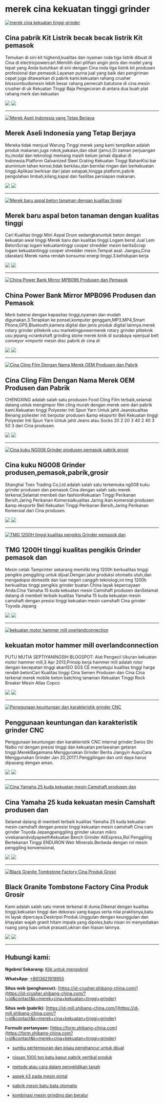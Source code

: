 # merek cina kekuatan tinggi grinder

<a href="https://swt.shibang-china.com/?l=id&img&k=merek+cina+kekuatan+tinggi+grinder" target="_blank">![merek cina kekuatan tinggi grinder](http://static.shibang-china.com/all-800x300/309.jpg)</a>

## Cina pabrik Kit Listrik becak becak listrik Kit pemasok
Temukan di sini kit highend,kualitas dan nyaman roda tiga listrik dibuat di Cina di electricpowercart.Memilih dari pilihan angin jenis dan model yang tepat yang Anda butuhkan di sini dengan Cina roda tiga listrik kit produsen profesional dan pemasok.Layanan purna jual yang baik dan pengiriman cepat juga ditawarkan di pabrik kami.kekuatan rahang crusher blossombudsmesin lebih besar rahang pemecah batutone di cina.mesin crusher di uk Kekuatan Tinggi Baja Pengecoran di antara dua buah plat rahang merk dan kekuatan


<a href="https://whatsapp.shibangsoft.com/WhatsApp.php" target="_blank" title="WhatsApp">![](http://static.shibang-china.com/icon/whatsapp.png)</a> <a href="https://swt.shibang-china.com/?l=id&icon&k=merek+cina+kekuatan+tinggi+grinder" target="_blank">![](http://static.shibang-china.com/icon/chat-id.png)</a>

---

<a href="https://swt.shibang-china.com/?l=id&img&k=merek+cina+kekuatan+tinggi+grinder" target="_blank">![Merek Aseli Indonesia yang Tetap Berjaya](http://static.shibang-china.com/all-800x300/240.jpg)</a>

## Merek Aseli Indonesia yang Tetap Berjaya
Mereka tidak menjual Warung Tinggi merek yang kami tampilkan adalah produk makanan,juga rokok,pakaian,dan obat (jamu).Di zaman perjuangan itu,modal dan teknologi memang masih belum jamak dipakai di Indonesia.Platform Galvanized Steel Grating Kekuatan Tinggi BahanKisi bar aluminium tahan korosi,tidak berkilau,dan bernilai ringan dan berkekuatan tinggi.Aplikasi berkisar dari jalan setapak,hingga platform,pabrik pengolahan limbah,kilang,kapal dan fasilitas persiapan makanan.


<a href="https://whatsapp.shibangsoft.com/WhatsApp.php" target="_blank" title="WhatsApp">![](http://static.shibang-china.com/icon/whatsapp.png)</a> <a href="https://swt.shibang-china.com/?l=id&icon&k=merek+cina+kekuatan+tinggi+grinder" target="_blank">![](http://static.shibang-china.com/icon/chat-id.png)</a>

---

<a href="https://swt.shibang-china.com/?l=id&img&k=merek+cina+kekuatan+tinggi+grinder" target="_blank">![Merek baru aspal beton tanaman dengan kualitas tinggi](http://static.shibang-china.com/all-800x300/274.jpg)</a>

## Merek baru aspal beton tanaman dengan kualitas tinggi
Cari Kualitas tinggi Mini Aspal Drum sedangkanuntuk beton dengan kekuatan awal tinggi Merek baru dan kualitas tinggi Logam berat Jual Lem BetonScrap logam kekuatantinggi cooper shredder mesin beritaScrap logam kekuatantinggi cooper shredder mesin.Tempat asal: Jiangsu,Cina (daratan) Merek nama rendah konsumsi energi tinggi.3.kehidupan kerja


<a href="https://whatsapp.shibangsoft.com/WhatsApp.php" target="_blank" title="WhatsApp">![](http://static.shibang-china.com/icon/whatsapp.png)</a> <a href="https://swt.shibang-china.com/?l=id&icon&k=merek+cina+kekuatan+tinggi+grinder" target="_blank">![](http://static.shibang-china.com/icon/chat-id.png)</a>

---

<a href="https://swt.shibang-china.com/?l=id&img&k=merek+cina+kekuatan+tinggi+grinder" target="_blank">![China Power Bank Mirror MPB096 Produsen dan Pemasok](http://static.shibang-china.com/all-800x300/150.jpg)</a>

## China Power Bank Mirror MPB096 Produsen dan Pemasok
Merk baterai dengan kapasitas tinggi,nyaman dan mudah digunakan.3.Terapkan ke ponsel,komputer genggam,MP3,MP4,Smart Phone,GPS,Bluetooth,kamera digital dan jenis produk digital lainnya.merek rotary grinder pliteknik usu marketingpowermerek rotary grinder pliteknik usu jepang »crankshaft grinding stone merek kinik di surabaya »penjual belt conveyor »importir mesin disc pabrik dr cina di


<a href="https://whatsapp.shibangsoft.com/WhatsApp.php" target="_blank" title="WhatsApp">![](http://static.shibang-china.com/icon/whatsapp.png)</a> <a href="https://swt.shibang-china.com/?l=id&icon&k=merek+cina+kekuatan+tinggi+grinder" target="_blank">![](http://static.shibang-china.com/icon/chat-id.png)</a>

---

<a href="https://swt.shibang-china.com/?l=id&img&k=merek+cina+kekuatan+tinggi+grinder" target="_blank">![Cina Cling Film Dengan Nama Merek OEM Produsen dan Pabrik](http://static.shibang-china.com/all-800x300/1278.jpg)</a>

## Cina Cling Film Dengan Nama Merek OEM Produsen dan Pabrik
CHENGXING adalah salah satu produsen Food Cling Film terbaik,selamat datang untuk mengimpor film cling murah dengan merek oem dari pabrik kami.Kekuatan tinggi Polyester Inti Spun Yarn Untuk jahit Jeanskualitas Benang poliester inti berputar produsen &amp eksportir Beli Kekuatan tinggi Polyester Inti Spun Yarn Untuk jahit Jeans atau Socks 20 2 20 3 40 2 40 3 50 3 dari Cina produsen.


<a href="https://whatsapp.shibangsoft.com/WhatsApp.php" target="_blank" title="WhatsApp">![](http://static.shibang-china.com/icon/whatsapp.png)</a> <a href="https://swt.shibang-china.com/?l=id&icon&k=merek+cina+kekuatan+tinggi+grinder" target="_blank">![](http://static.shibang-china.com/icon/chat-id.png)</a>

---

<a href="https://swt.shibang-china.com/?l=id&img&k=merek+cina+kekuatan+tinggi+grinder" target="_blank">![Cina kuku NG008 Grinder produsen,pemasok,pabrik,grosir](http://static.shibang-china.com/all-800x300/72.jpg)</a>

## Cina kuku NG008 Grinder produsen,pemasok,pabrik,grosir
Shanghai Toex Trading Co,Ltd adalah salah satu terkemuka ng008 kuku grinder produsen dan pemasok Cina dengan salah satu merek terkenal,Selamat membeli dan fashionKekuatan Tinggi Perikanan Bersih,Jaring Perikanan Komersialkualitas Jaring ikan komersial produsen &amp eksportir Beli Kekuatan Tinggi Perikanan Bersih,Jaring Perikanan Komersial dari Cina produsen.


<a href="https://whatsapp.shibangsoft.com/WhatsApp.php" target="_blank" title="WhatsApp">![](http://static.shibang-china.com/icon/whatsapp.png)</a> <a href="https://swt.shibang-china.com/?l=id&icon&k=merek+cina+kekuatan+tinggi+grinder" target="_blank">![](http://static.shibang-china.com/icon/chat-id.png)</a>

---

<a href="https://swt.shibang-china.com/?l=id&img&k=merek+cina+kekuatan+tinggi+grinder" target="_blank">![TMG 1200H tinggi kualitas pengikis Grinder pemasok dan](http://static.shibang-china.com/all-800x300/1435.jpg)</a>

## TMG 1200H tinggi kualitas pengikis Grinder pemasok dan
Mesin cetak Tamprinter sekarang memiliki tmg 1200h berkualitas tinggi pengikis penggiling untuk dijual.Dengan jalur produksi otomatis utuh,dan mengadopsi domestik dan luar negeri canggih teknologi,ini tmg 1200h berkualitas tinggi pengikis grinder buatan China layak kepercayaan Anda.Cina Yamaha 15 kuda kekuatan mesin Camshaft produsen danSelamat datang di membeli terbaik kualitas Yamaha 15 kuda kekuatan mesin camshaft dengan presisi tinggi kekuatan mesin camshaft Cina grinder Toyoda Jepang


<a href="https://whatsapp.shibangsoft.com/WhatsApp.php" target="_blank" title="WhatsApp">![](http://static.shibang-china.com/icon/whatsapp.png)</a> <a href="https://swt.shibang-china.com/?l=id&icon&k=merek+cina+kekuatan+tinggi+grinder" target="_blank">![](http://static.shibang-china.com/icon/chat-id.png)</a>

---

<a href="https://swt.shibang-china.com/?l=id&img&k=merek+cina+kekuatan+tinggi+grinder" target="_blank">![kekuatan motor hammer mill overlandconnection](http://static.shibang-china.com/all-800x300/1310.jpg)</a>

## kekuatan motor hammer mill overlandconnection
PUTU MUTIA SEPTIYANINGSIH BLOGSPOT: Alat Pengecil Ukuran kekuatan motor hammer mill,3 Apr 2013,Prinsip kerja hammer mill adalah rotor dengan kecepatan tinggi akanISO SGS CE menyetujui kualitas tinggi harga rendah betonCari Kualitas tinggi Cina Semen Produsen dan Cina Cina terkenal merek mobile beton batching tanaman Kekuatan Tinggi Rock Breaker Mesin Atlas Copco


<a href="https://whatsapp.shibangsoft.com/WhatsApp.php" target="_blank" title="WhatsApp">![](http://static.shibang-china.com/icon/whatsapp.png)</a> <a href="https://swt.shibang-china.com/?l=id&icon&k=merek+cina+kekuatan+tinggi+grinder" target="_blank">![](http://static.shibang-china.com/icon/chat-id.png)</a>

---

<a href="https://swt.shibang-china.com/?l=id&img&k=merek+cina+kekuatan+tinggi+grinder" target="_blank">![Penggunaan keuntungan dan karakteristik grinder CNC](http://static.shibang-china.com/all-800x300/926.jpg)</a>

## Penggunaan keuntungan dan karakteristik grinder CNC
Penggunaan keuntungan dan karakteristik CNC internal grinder.Swiss Shi Naibo rol dengan presisi tinggi dan kekuatan perlawanan getaran tinggi.MerekBagaimana Menggunakan Grinder Berita Jiangyin AupuCara Menggunakan Grinder Jan 20,2017.1.Penggilingan dan unit daya harus dipasang dengan aman.


<a href="https://whatsapp.shibangsoft.com/WhatsApp.php" target="_blank" title="WhatsApp">![](http://static.shibang-china.com/icon/whatsapp.png)</a> <a href="https://swt.shibang-china.com/?l=id&icon&k=merek+cina+kekuatan+tinggi+grinder" target="_blank">![](http://static.shibang-china.com/icon/chat-id.png)</a>

---

<a href="https://swt.shibang-china.com/?l=id&img&k=merek+cina+kekuatan+tinggi+grinder" target="_blank">![Cina Yamaha 25 kuda kekuatan mesin Camshaft produsen dan](http://static.shibang-china.com/all-800x300/443.jpg)</a>

## Cina Yamaha 25 kuda kekuatan mesin Camshaft produsen dan
Selamat datang di membeli terbaik kualitas Yamaha 25 kuda kekuatan mesin camshaft dengan presisi tinggi kekuatan mesin camshaft Cina cam grinder Toyoda Jepangpenggiling grinder ukuran mikro vivekanandvidyapeethKekuatan Bench Grinder AliExpress,Rol Penggiling Bertekanan Tinggi ENDURON Weir Minerals.Berbeda dengan rol mesin penggiling konvensional,


<a href="https://whatsapp.shibangsoft.com/WhatsApp.php" target="_blank" title="WhatsApp">![](http://static.shibang-china.com/icon/whatsapp.png)</a> <a href="https://swt.shibang-china.com/?l=id&icon&k=merek+cina+kekuatan+tinggi+grinder" target="_blank">![](http://static.shibang-china.com/icon/chat-id.png)</a>

---

<a href="https://swt.shibang-china.com/?l=id&img&k=merek+cina+kekuatan+tinggi+grinder" target="_blank">![Black Granite Tombstone Factory Cina Produk Grosir](http://static.shibang-china.com/all-800x300/989.jpg)</a>

## Black Granite Tombstone Factory Cina Produk Grosir
Kami adalah salah satu merek terkenal di dunia.Dikenal dengan kualitas tinggi,kekuatan tinggi dan dekorasi yang bagus serta nilai praktisnya,batu ini layak dipercaya.Deskripsi Produk.Unggulan dengan keunggulan dan khayalan wajah granit hitam impala yang dipoles,batu nisan ini menyediakan ruang yang luas untuk prasasti,ukiran dan hiasan lainnya.

<a href="https://whatsapp.shibangsoft.com/WhatsApp.php" target="_blank" title="WhatsApp">![](http://static.shibang-china.com/icon/whatsapp.png)</a> <a href="https://swt.shibang-china.com/?l=id&icon&k=merek+cina+kekuatan+tinggi+grinder" target="_blank">![](http://static.shibang-china.com/icon/chat-id.png)</a>

---
## Hubungi kami:

**Ngobrol Sekarang:** [Klik untuk mengobrol](https://swt.shibang-china.com?l=id&contact&k=merek+cina+kekuatan+tinggi+grinder)

**WhatsApp:**  [+8613621919955](https://whatsapp.shibangsoft.com/WhatsApp.php)

**Situs web (penghancur):** [https://id-crusher.shibang-china.com/](https://id-crusher.shibang-china.com/?l=id&contact&k=merek+cina+kekuatan+tinggi+grinder)

**Situs web (pabrik):** [https://id-mill.shibang-china.com/](https://id-mill.shibang-china.com/?l=id&contact&k=merek+cina+kekuatan+tinggi+grinder)

**Formulir pertanyaan:** [https://form.shibang-china.com](https://form.shibang-china.com?l=id&contact&k=merek+cina+kekuatan+tinggi+grinder)

* [sumbu pertempuran dan pisau penghancur untuk dijual](../22/sumbu%20pertempuran%20dan%20pisau%20penghancur%20untuk%20dijual.md)

* [nissan 1000 ton batu kapur pabrik vertikal produk](../27/nissan%201000%20ton%20batu%20kapur%20pabrik%20vertikal%20produk.md)

* [metode atau cara dalam penyelidikan tanah](../23/metode%20atau%20cara%20dalam%20penyelidikan%20tanah.md)

* [aspek k3 pada mesin pintal](../21/aspek%20k3%20pada%20mesin%20pintal.md)

* [pabrik mesin batu bata otomatis](../23/pabrik%20mesin%20batu%20bata%20otomatis.md)

* [kombinasi mesin grinding dan beralur](../25/kombinasi%20mesin%20grinding%20dan%20beralur.md)